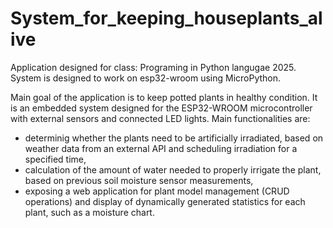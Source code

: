 # System_for_keeping_houseplants_alive
Application designed for class: Programing in Python langugae 2025.
System is designed to work on esp32-wroom using MicroPython.

Main goal of the application is to keep potted plants in healthy condition.
It is an embedded system designed for the ESP32-WROOM
microcontroller with external sensors and connected LED lights. Main
functionalities are:
- determinig whether the plants need to be artificially irradiated, based
on weather data from an external API and scheduling irradiation for
a specified time,
- calculation of the amount of water needed to properly irrigate the
plant, based on previous soil moisture sensor measurements,
- exposing a web application for plant model management (CRUD
operations) and display of dynamically generated statistics for each
plant, such as a moisture chart. 
